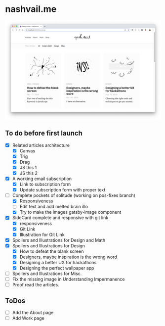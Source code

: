 # nashvail.me

![](./static/progressOne.png)

## To do before first launch

- [x]  Related articles architecture
    - [x]  Canvas
    - [x]  Trig
    - [x]  Drag
    - [x]  JS this 1
    - [x]  JS this 2
- [x]  A working email subscription
    - [x]  Link to subscription form
    - [x]  Update subscription form with proper text
- [ ]  Complete pockets of solitude (working on pos-fixes branch)
    - [x]  Responsiveness
    - [ ]  Edit text and add melted brain illo
    - [x]  Try to make the images gatsby-image component
- [x]  SideCard complete and responsive with git link
    - [x]  responsiveness
    - [x]  Git Link
    - [x]  Illustration for Git Link
- [x]  Spoilers and Illustrations for Design and Math
- [x]  Spoilers and Illustrations for Design
    - [x]  How to defeat the blank screen
    - [x]  Designers, maybe inspiration is the wrong word
    - [x]  Designing a better UX for hackathons
    - [x]  Designing the perfect wallpaper app
- [ ]  Spoilers and Illustrations for Misc.
- [ ]  Fix the missing image in Understanding Impermanence
- [ ]  Proof read the articles.

## ToDos
- [ ] Add the About page
- [ ] Add Work page
